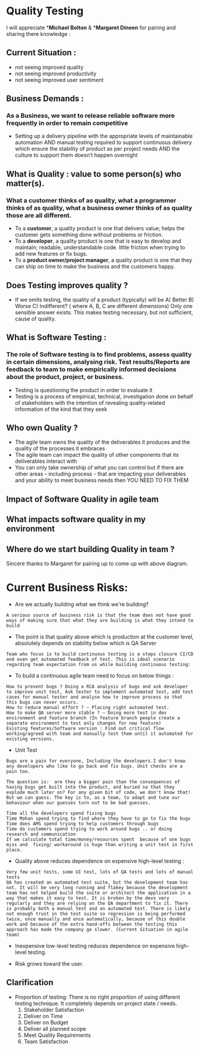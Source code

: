 # Quality Testing

I will appreciate  ***Michael Bolton** & ***Margaret Dineen**  for pairing and sharing there knowledge :

## Current Situation :
- not seeing improved quality
- not seeing improved productivity
- not seeing improved user sentiment


## Business Demands :  
 ### As a Business, we want to release reliable software more frequently in order to remain competitive
- Setting up a delivery pipeline with the appropriate levels of maintainable automation AND manual testing required to support continuous delivery which ensure the stability of product as per project needs AND the culture to support them doesn’t happen overnight

## What is Quality : value to some person(s) who matter(s).
### What a customer thinks of as quality, what a programmer thinks of as quality, what a business owner thinks of as quality those are all different.

- To a **customer**, a quality product is one that delivers value; helps the customer gets something done without problems or friction.
- To a **developer**, a quality product is one that is easy to develop and maintain; readable, understandable code. little friction when trying to add new features or fix bugs.
- To a **product owner/project manager**, a quality product is one that they can ship on time to make the business and the customers happy.

## Does Testing improves quality ? 
 -  If we omits testing, the quality of a product (typically) will be A) Better B) Worse C) Indifferent? ( where A, B, C are different dimensions) Only one sensible answer exists. This makes testing necessary, but not sufficient, cause of quality. 

## What is Software Testing :
### The role of Software testing is to find problems, assess quality in certain dimensions, analysing risk. Test results/Reports are feedback to team to make empirically informed decisions about the product, project, or business.
 - Testing is questioning the product  in order to evaluate it
 - Testing is a process of empirical, technical, investigation done on behalf of stakeholders with the intention of revealing quality-related information of the kind that they seek 


## Who own Quality ?


- The agile team owns the quality of the deliverables it produces and the quality of the processes it embraces
- The agile team can impact the quality of other components that its deliverables interact with
- You can only take ownership of what you can control but if there are other areas - including process - that are impacting your deliverables and your ability to meet business needs then YOU NEED TO FIX THEM



## Impact of Software Quality in agile team 


## What impacts software quality in my environment









                             





## Where do we start building Quality in team ?


Sincere thanks to Margaret for pairing up to come up with above diagram.













# Current Business Risks:


- Are we  actually building what we think we're building?

```
A serious source of business risk is that the team does not have good ways of making sure that what they are building is what they intend to build

``` 
- The point is that quality above which is production at the customer level, absolutely depends on stability below which is  QA Server

```
Team who focus is to build continuous testing is a steps closure CI/CD and even get automated feedback of test. This is ideal scenario regarding team expectation from us while building continuous testing:
```
 
- To build a continuous agile team need to focus on below things :

```
How to prevent bugs ? Doing a RCA analysis of bugs and ask developer to improve unit test, Ask tester to implement automated test, add test cases for manual tester and analyse how to improve process so that this bugs can never occurs.
How to reduce manual effort ? – Placing right automated test.
How to make QA server more stable ? – Doing more test in dev environment and feature branch (In feature branch people create a separate environment to test only changes for new feature)
Existing features/Software version : Find out critical flow working/agreed with team and manually test them until it automated for existing versions.
```

- Unit Test 

 ```
 Bugs are a pain for everyone, Including the developers.I don't know any developers who like to go back and fix bugs. Unit checks are a pain too.

 The question is:  are they a bigger pain than the consequences of having bugs get built into the product, and buried so that they explode much later on? For any given bit of code, we don't know that! But we can guess. The key is to, as a team, to adapt and tune our behaviour when our guesses turn out to be bad guesses.

Time all the developers spend fixing bugs
Time Mohan spend trying to find where they have to go to fix the bugs
Time does AMS spend trying to help customers through bugs
Time do customers spend trying to work around bugs .. or doing research and communication
If we calculate total time/money/resources spent  because of one bugs miss and  fixing/ workaround is huge than writing a unit test in first place.

```

- Quality above reduces dependence on expensive high-level testing : 
```
Very few unit tests, some UI test, lots of QA tests and lots of manual tests
QA has created an automated test suite, but the development team has not. It will be very long running and flakey because the development team has not helped build the suite or architect the application in a way that makes it easy to test. It is broken by the devs very regularly and they are relying on the QA department to fix it. There is probably both a manual test and an automated test. There is likely not enough trust in the test suite so regression is being performed twice, once manually and once automatically, because of this double work and because of the extra hand-offs between the testing this approach has made the company go slower. (Current Situation in agile team)

```

- Inexpensive low-level testing reduces dependence on expensive high-level testing.

- Risk grows toward the user.







## Clarification
- Proportion of testing: There is no right proportion of using different testing technique. It completely depends on project state / needs. 
   1. Stakeholder Satisfaction
   2. Deliver on Time
   3. Deliver on Budget
   4. Deliver all planned scope
   5. Meet Quality Requirements
   6. Team Satisfaction


